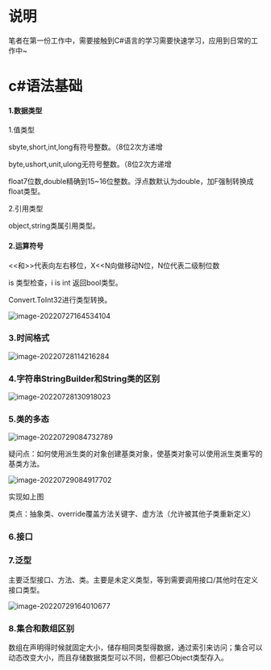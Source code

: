 # 说明

笔者在第一份工作中，需要接触到C#语言的学习需要快速学习，应用到日常的工作中~

# c#语法基础

#### 1.数据类型

1.值类型

sbyte,short,int,long有符号整数。（8位2次方递增

byte,ushort,unit,ulong无符号整数。（8位2次方递增

float7位数,double精确到15~16位整数。浮点数默认为double，加F强制转换成float类型。

2.引用类型

object,string类属引用类型。

#### 2.运算符号

<<和>>代表向左右移位，X<<N向做移动N位，N位代表二级制位数

is 类型检查，i is int 返回bool类型。

Convert.ToInt32进行类型转换。

![image-20220727164534104](c#语法基础.assets/image-20220727164534104.png)

### 3.时间格式

![image-20220728114216284](c#语法基础.assets/image-20220728114216284.png)

### 4.字符串StringBuilder和String类的区别

![image-20220728130918023](c#语法基础.assets/image-20220728130918023.png)

### 5.类的多态

![image-20220729084732789](c#语法基础.assets/image-20220729084732789.png)

疑问点：如何使用派生类的对象创建基类对象，使基类对象可以使用派生类重写的基类方法。

![image-20220729084917702](c#语法基础.assets/image-20220729084917702.png)



实现如上图

类点：抽象类、override覆盖方法关键字、虚方法（允许被其他子类重新定义）

### 6.接口

### 7.泛型

主要泛型接口、方法、类。主要是未定义类型，等到需要调用接口/其他时在定义接口类型。

![image-20220729164010677](c#语法基础.assets/image-20220729164010677.png)

### 8.集合和数组区别

数组在声明得时候就固定大小，储存相同类型得数据，通过索引来访问；集合可以动态改变大小，而且存储数据类型可以不同，但都已Object类型存入。

